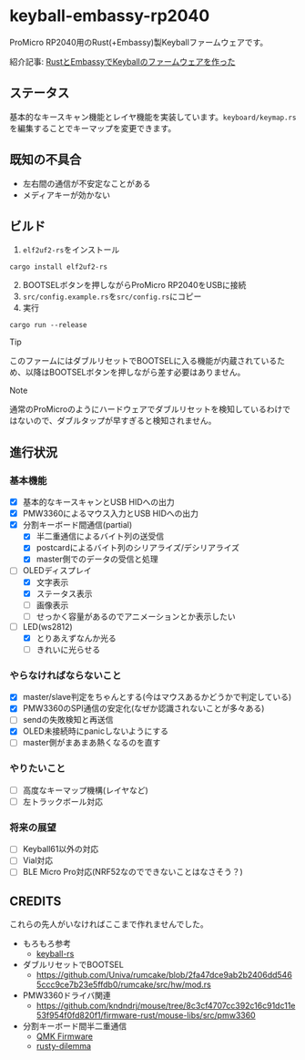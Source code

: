 # keyball-embassy-rp2040

ProMicro RP2040用のRust(+Embassy)製Keyballファームウェアです。

紹介記事:
[RustとEmbassyでKeyballのファームウェアを作った](https://zenn.dev/nazo6/articles/keyball-embassy-rp2040)

## ステータス

基本的なキースキャン機能とレイヤ機能を実装しています。`keyboard/keymap.rs`を編集することでキーマップを変更できます。

## 既知の不具合

- 左右間の通信が不安定なことがある
- メディアキーが効かない

## ビルド

1. `elf2uf2-rs`をインストール

```
cargo install elf2uf2-rs
```

2. BOOTSELボタンを押しながらProMicro RP2040をUSBに接続
3. `src/config.example.rs`を`src/config.rs`にコピー
4. 実行

```
cargo run --release
```

> [!TIP]
> このファームにはダブルリセットでBOOTSELに入る機能が内蔵されているため、以降はBOOTSELボタンを押しながら差す必要はありません。

> [!NOTE]
> 通常のProMicroのようにハードウェアでダブルリセットを検知しているわけではないので、ダブルタップが早すぎると検知されません。

## 進行状況

### 基本機能

- [x] 基本的なキースキャンとUSB HIDへの出力
- [x] PMW3360によるマウス入力とUSB HIDへの出力
- [x] 分割キーボード間通信(partial)
  - [x] 半二重通信によるバイト列の送受信
  - [x] postcardによるバイト列のシリアライズ/デシリアライズ
  - [x] master側でのデータの受信と処理
- [ ] OLEDディスプレイ
  - [x] 文字表示
  - [x] ステータス表示
  - [ ] 画像表示
  - [ ] せっかく容量があるのでアニメーションとか表示したい
- [ ] LED(ws2812)
  - [x] とりあえずなんか光る
  - [ ] きれいに光らせる

### やらなければならないこと

- [x] master/slave判定をちゃんとする(今はマウスあるかどうかで判定している)
- [x] PMW3360のSPI通信の安定化(なぜか認識されないことが多々ある)
- [ ] sendの失敗検知と再送信
- [x] OLED未接続時にpanicしないようにする
- [ ] master側がまあまあ熱くなるのを直す

### やりたいこと

- [ ] 高度なキーマップ機構(レイヤなど)
- [ ] 左トラックボール対応

### 将来の展望

- [ ] Keyball61以外の対応
- [ ] Vial対応
- [ ] BLE Micro Pro対応(NRF52なのでできないことはなさそう？)

## CREDITS

これらの先人がいなければここまで作れませんでした。

- もろもろ参考
  - [keyball-rs](https://github.com/hikalium/keyball-rs)
- ダブルリセットでBOOTSEL
  - https://github.com/Univa/rumcake/blob/2fa47dce9ab2b2406dd5465ccc9ce7b23e5ffdb0/rumcake/src/hw/mod.rs
- PMW3360ドライバ関連
  - https://github.com/kndndrj/mouse/tree/8c3cf4707cc392c16c91dc11e53f954f0fd820f1/firmware-rust/mouse-libs/src/pmw3360
- 分割キーボード間半二重通信
  - [QMK Firmware](https://github.com/qmk/qmk_firmware/blob/master/platforms/chibios/drivers/vendor/RP/RP2040/serial_vendor.c)
  - [rusty-dilemma](https://github.com/simmsb/rusty-dilemma/blob/5ffe8f5d2b6b0d534a4309edc737364cd96f44f1/firmware/src/interboard/onewire.rs)

